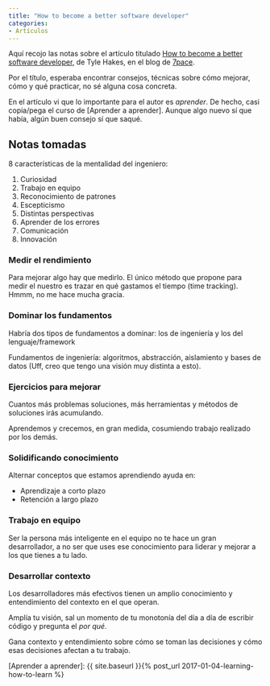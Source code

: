 ```yaml
---
title: "How to become a better software developer"
categories:
- Artículos
---
```


Aquí recojo las notas sobre el artículo titulado
[How to become a better software developer],
de Tyle Hakes, en el blog de [7pace].

Por el título, esperaba encontrar consejos, técnicas sobre
cómo mejorar, cómo y qué practicar, no sé alguna cosa
concreta.

En el artículo vi que lo importante para el autor es
*aprender*. De hecho, casi copia/pega el curso de
[Aprender a aprender]. Aunque algo nuevo sí que había,
algún buen consejo sí que saqué.

<!-- more -->

## Notas tomadas

8 características de la mentalidad del ingeniero:

1. Curiosidad
2. Trabajo en equipo
3. Reconocimiento de patrones
4. Escepticismo
5. Distintas perspectivas
6. Aprender de los errores
7. Comunicación
8. Innovación

### Medir el rendimiento

Para mejorar algo hay que medirlo. El único método que propone
para medir el nuestro es trazar en qué gastamos el tiempo
(time tracking). Hmmm, no me hace mucha gracia.

### Dominar los fundamentos

Habría dos tipos de fundamentos a dominar: los de ingeniería y los
del lenguaje/framework

Fundamentos de ingeniería: algoritmos, abstracción, aislamiento
y bases de datos (Uff, creo que tengo una visión muy distinta
a esto).

### Ejercicios para mejorar

Cuantos más problemas soluciones, más herramientas y métodos de
soluciones irás acumulando.

Aprendemos y crecemos, en gran medida, cosumiendo trabajo realizado
por los demás.

### Solidificando conocimiento

Alternar conceptos que estamos aprendiendo ayuda en:

- Aprendizaje a corto plazo
- Retención a largo plazo

### Trabajo en equipo

Ser la persona más inteligente en el equipo no te hace un gran
desarrollador, a no ser que uses ese conocimiento para liderar
y mejorar a los que tienes a tu lado.

### Desarrollar contexto

Los desarrolladores más efectivos tienen un amplio conocimiento
y entendimiento del contexto en el que operan.

Amplía tu visión, sal un momento de tu monotonía del día a día de
escribir código y pregunta el *por qué*.

Gana contexto y entendimiento sobre cómo se toman las decisiones y
cómo esas decisiones afectan a tu trabajo.

[How to become a better software developer]: https://www.7pace.com/blog/become-a-better-programmer-skills-development
[7pace]: https://www.7pace.com/blog/
[Aprender a aprender]: {{ site.baseurl }}{% post_url 2017-01-04-learning-how-to-learn %}
